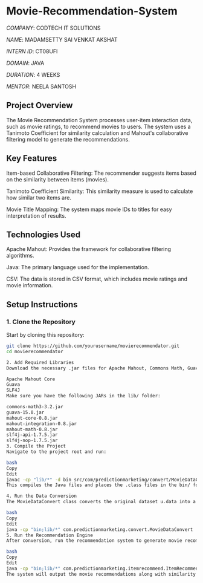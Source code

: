 # Movie-Recommendation-System

*COMPANY*: CODTECH IT SOLUTIONS

*NAME*: MADAMSETTY SAI VENKAT AKSHAT

*INTERN ID*: CT08UFI

*DOMAIN*: JAVA

*DURATION*: 4 WEEKS

*MENTOR*: NEELA SANTOSH

## Project Overview

The Movie Recommendation System processes user-item interaction data, such as movie ratings, to recommend movies to users. The system uses a Tanimoto Coefficient for similarity calculation and Mahout's collaborative filtering model to generate the recommendations.

## Key Features

Item-based Collaborative Filtering: The recommender suggests items based on the similarity between items (movies).

Tanimoto Coefficient Similarity: This similarity measure is used to calculate how similar two items are.

Movie Title Mapping: The system maps movie IDs to titles for easy interpretation of results.

## Technologies Used

Apache Mahout: Provides the framework for collaborative filtering algorithms.

Java: The primary language used for the implementation.

CSV: The data is stored in CSV format, which includes movie ratings and movie information.

## Setup Instructions

### 1. Clone the Repository

Start by cloning this repository:

```bash
git clone https://github.com/yourusername/movierecommendator.git
cd movierecommendator

2. Add Required Libraries
Download the necessary .jar files for Apache Mahout, Commons Math, Guava, and SLF4J and place them in the lib/ directory.

Apache Mahout Core
Guava
SLF4J
Make sure you have the following JARs in the lib/ folder:

commons-math3-3.2.jar
guava-15.0.jar
mahout-core-0.8.jar
mahout-integration-0.8.jar
mahout-math-0.8.jar
slf4j-api-1.7.5.jar
slf4j-nop-1.7.5.jar
3. Compile the Project
Navigate to the project root and run:

bash
Copy
Edit
javac -cp "lib/*" -d bin src/com/predictionmarketing/convert/MovieDataConvert.java src/com/predictionmarketing/itemrecommend/ItemRecommend.java
This compiles the Java files and places the .class files in the bin/ folder.

4. Run the Data Conversion
The MovieDataConvert class converts the original dataset u.data into a CSV format (movies.csv). Run it first to process the data.

bash
Copy
Edit
java -cp "bin;lib/*" com.predictionmarketing.convert.MovieDataConvert
5. Run the Recommendation Engine
After conversion, run the recommendation system to generate movie recommendations.

bash
Copy
Edit
java -cp "bin;lib/*" com.predictionmarketing.itemrecommend.ItemRecommend
The system will output the movie recommendations along with similarity scores.
